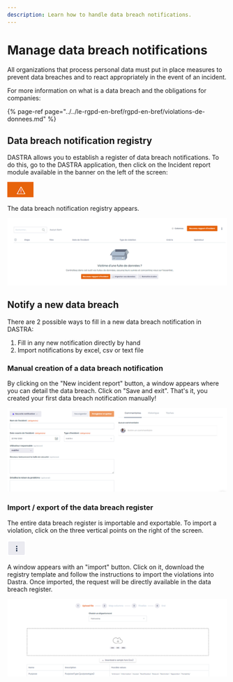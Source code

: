```yaml
---
description: Learn how to handle data breach notifications.
---
```


# Manage data breach notifications

All organizations that process personal data must put in place measures to prevent data breaches and to react appropriately in the event of an incident.

For more information on what is a data breach and the obligations for companies:

{% page-ref page="../../le-rgpd-en-bref/rgpd-en-bref/violations-de-donnees.md" %}

## Data breach notification registry

DASTRA allows you to establish a register of data breach notifications. To do this, go to the DASTRA application, then click on the Incident report module available in the banner on the left of the screen:

![Symbol of the Incident Report module](../../.gitbook/assets/image%20%28131%29.png)

The data breach notification registry appears.

![Data breach notification registry](../../.gitbook/assets/image%20%28160%29.png)

## Notify a new data breach

There are 2 possible ways to fill in a new data breach notification in DASTRA:

1. Fill in any new notification directly by hand
2. Import notifications by excel, csv or text file

### Manual creation of a data breach notification

By clicking on the "New incident report" button, a window appears where you can detail the data breach. Click on "Save and exit". That's it, you created your first data breach notification manually!

![Details of the data breach](../../.gitbook/assets/image%20%28146%29.png)

### Import / export of the data breach register

The entire data breach register is importable and exportable. To import a violation, click on the three vertical points on the right of the screen.

![](../../.gitbook/assets/image%20%2851%29.png)

A window appears with an "import" button. Click on it, download the registry template and follow the instructions to import the violations into Dastra. Once imported, the request will be directly available in the data breach register.



![Data breach register import window](../../.gitbook/assets/image%20%28148%29.png)

